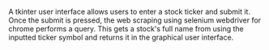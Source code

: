A tkinter user interface allows users to enter a stock ticker and submit it. Once the submit is pressed, the web scraping using selenium webdriver for chrome performs a query. This gets a stock's full name from using the inputted ticker symbol and returns it in the graphical user interface.
